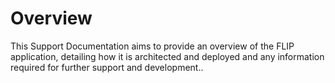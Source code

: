# Overview
This Support Documentation aims to provide an overview of the FLIP application, detailing how it is architected and deployed and any information required for further support and development..
